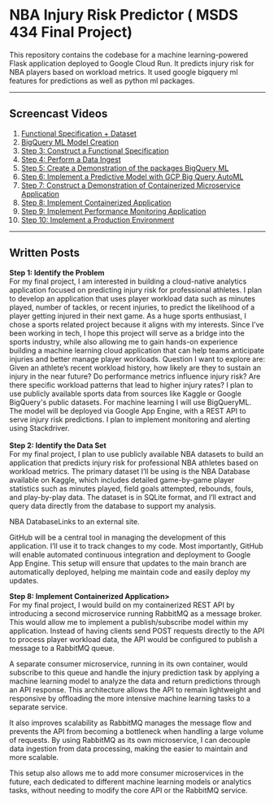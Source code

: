 # NBA Injury Risk Predictor ( MSDS 434 Final Project)

This repository contains the codebase for a machine learning-powered Flask application deployed to Google Cloud Run. It predicts injury risk for NBA players based on workload metrics. It used google bigquery ml features for predictions as well as python ml packages.


---

## Screencast Videos

1. [Functional Specification + Dataset](https://your-link-1)
2. [BigQuery ML Model Creation](https://your-link-2)
3. [Step 3: Construct a Functional Specification](https://northwestern.hosted.panopto.com/Panopto/Pages/Viewer.aspx?id=401dda96-e905-4abc-8783-b2c500eafdaa&start=0)
4. [Step 4: Perform a Data Ingest](https://northwestern.hosted.panopto.com/Panopto/Pages/Viewer.aspx?id=d1c92949-cc1b-4d66-b7bb-b2cc00f08329&start=0)
5. [Step 5: Create a Demonstration of the packages BigQuery ML](https://northwestern.hosted.panopto.com/Panopto/Pages/Viewer.aspx?id=c87cad64-efcd-48e9-bcfd-b2d20115a83b&start=0)
6. [Step 6: Implement a Predictive Model with GCP Big Query AutoML](https://northwestern.hosted.panopto.com/Panopto/Pages/Viewer.aspx?id=03eb1736-2076-4cc0-8e04-b2d901298de2&start=0)
7. [Step 7: Construct a Demonstration of Containerized Microservice Application](https://northwestern.hosted.panopto.com/Panopto/Pages/Viewer.aspx?id=3eaeefce-39db-42a4-9a90-b2e00119baa4&start=0)
8. [Step 8: Implement Containerized Application](https://your-link-8)
9. [Step 9: Implement Performance Monitoring Application](https://northwestern.hosted.panopto.com/Panopto/Pages/Viewer.aspx?id=9dc7b7b9-03be-463a-933c-b2ee0184c785&start=0)
10. [Step 10: Implement a Production Environment](https://northwestern.hosted.panopto.com/Panopto/Pages/Viewer.aspx?id=7ddbedb7-a562-42c7-a53f-b2f501146e44&start=0)

---
## Written Posts
<b>Step 1: Identify the Problem</b> <br>
For my final project, I am interested in building a cloud-native analytics application focused on predicting injury risk for professional athletes. I plan to develop an application that uses player workload data such as minutes played, number of tackles, or recent injuries, to predict the likelihood of a player getting injured in their next game. As a huge sports enthusiast, I chose a sports related project because it aligns with my interests. Since I’ve been working in tech, I hope this project will serve as a bridge into the sports industry, while also allowing me to gain hands-on experience building a machine learning cloud application that can help teams anticipate injuries and better manage player workloads.
Question I want to explore are: Given an athlete’s recent workload history, how likely are they to sustain an injury in the near future? Do performance metrics influence injury risk? Are there specific workload patterns that lead to higher injury rates?
I plan to use publicly available sports data from sources like Kaggle or Google BigQuery's public datasets. For machine learning I will use BigQueryML. The model will be deployed via Google App Engine, with a REST API to serve injury risk predictions. I plan to implement monitoring and alerting using Stackdriver.
<br>
<br>
<b>Step 2: Identify the Data Set</b><br>
For my final project, I plan to use publicly available NBA datasets to build an application that predicts injury risk for professional NBA athletes based on workload metrics. The primary dataset I’ll be using is the NBA Database available on Kaggle, which includes detailed game-by-game player statistics such as minutes played, field goals attempted, rebounds, fouls, and play-by-play data. The dataset is in SQLite format, and I’ll extract and query data directly from the database to support my analysis.

NBA DatabaseLinks to an external site.

GitHub will be a central tool in managing the development of this application. I’ll use it to track changes to my code. Most importantly, GitHub will enable automated continuous integration and deployment to Google App Engine. This setup will ensure that updates to the main branch are automatically deployed, helping me maintain code and easily deploy my updates.
<br>

<b>Step 8: Implement Containerized Application></b> <br>
For my final project, I would build on my containerized REST API by introducing a second microservice running RabbitMQ as a message broker. This would allow me to implement a publish/subscribe model within my application. Instead of having clients send POST requests directly to the API to process player workload data, the API would be configured to publish a message to a RabbitMQ queue.

A separate consumer microservice, running in its own container, would subscribe to this queue and handle the injury prediction task by applying a machine learning model to analyze the data and return predictions through an API response. This architecture allows the API to remain lightweight and responsive by offloading the more intensive machine learning tasks to a separate service.

It also improves scalability as RabbitMQ manages the message flow and prevents the API from becoming a bottleneck when handling a large volume of requests. By using RabbitMQ as its own microservice, I can decouple data ingestion from data processing, making the easier to maintain and more scalable.

This setup also allows me to add more consumer microservices in the future, each dedicated to different machine learning models or analytics tasks, without needing to modify the core API or the RabbitMQ service.
